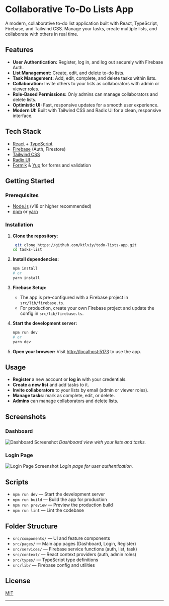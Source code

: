 # Collaborative To-Do Lists App

A modern, collaborative to-do list application built with React, TypeScript, Firebase, and Tailwind CSS. Manage your tasks, create multiple lists, and collaborate with others in real time.

## Features

- **User Authentication:** Register, log in, and log out securely with Firebase Auth.
- **List Management:** Create, edit, and delete to-do lists.
- **Task Management:** Add, edit, complete, and delete tasks within lists.
- **Collaboration:** Invite others to your lists as collaborators with admin or viewer roles.
- **Role-Based Permissions:** Only admins can manage collaborators and delete lists.
- **Optimistic UI:** Fast, responsive updates for a smooth user experience.
- **Modern UI:** Built with Tailwind CSS and Radix UI for a clean, responsive interface.

## Tech Stack

- [React](https://react.dev/) + [TypeScript](https://www.typescriptlang.org/)
- [Firebase](https://firebase.google.com/) (Auth, Firestore)
- [Tailwind CSS](https://tailwindcss.com/)
- [Radix UI](https://www.radix-ui.com/)
- [Formik](https://formik.org/) & [Yup](https://github.com/jquense/yup) for forms and validation

## Getting Started

### Prerequisites

- [Node.js](https://nodejs.org/) (v18 or higher recommended)
- [npm](https://www.npmjs.com/) or [yarn](https://yarnpkg.com/)

### Installation

1. **Clone the repository:**
   ```bash
    git clone https://github.com/ktlviy/todo-lists-app.git
   cd tasks-list
   ```
2. **Install dependencies:**
   ```bash
   npm install
   # or
   yarn install
   ```
3. **Firebase Setup:**

   - The app is pre-configured with a Firebase project in `src/lib/firebase.ts`.
   - For production, create your own Firebase project and update the config in `src/lib/firebase.ts`.

4. **Start the development server:**

   ```bash
   npm run dev
   # or
   yarn dev
   ```

5. **Open your browser:**
   Visit [http://localhost:5173](http://localhost:5173) to use the app.

## Usage

- **Register** a new account or **log in** with your credentials.
- **Create a new list** and add tasks to it.
- **Invite collaborators** to your lists by email (admin or viewer roles).
- **Manage tasks**: mark as complete, edit, or delete.
- **Admins** can manage collaborators and delete lists.

## Screenshots

### Dashboard

![Dashboard Screenshot](https://github.com/user-attachments/assets/198633a7-b785-4e1c-aa4e-1dbd177b4f82)
_Dashboard view with your lists and tasks._

### Login Page

![Login Page Screenshot](https://github.com/user-attachments/assets/a60846f2-63c5-4782-ade6-4d1b72cd5aa6)
_Login page for user authentication._

## Scripts

- `npm run dev` — Start the development server
- `npm run build` — Build the app for production
- `npm run preview` — Preview the production build
- `npm run lint` — Lint the codebase

## Folder Structure

- `src/components/` — UI and feature components
- `src/pages/` — Main app pages (Dashboard, Login, Register)
- `src/services/` — Firebase service functions (auth, list, task)
- `src/context/` — React context providers (auth, admin roles)
- `src/types/` — TypeScript type definitions
- `src/lib/` — Firebase config and utilities

## License

[MIT](LICENSE)

---
